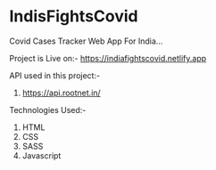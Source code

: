 # IndisFightsCovid

Covid Cases Tracker Web App For India...

Project is Live on:-
https://indiafightscovid.netlify.app

API used in this project:-

1. https://api.rootnet.in/

Technologies Used:-

1. HTML
2. CSS
3. SASS
4. Javascript
